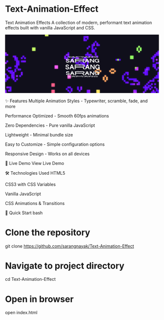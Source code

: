 # Text-Animation-Effect
Text Animation Effects
A collection of modern, performant text animation effects built with vanilla JavaScript and CSS.

![Hero Section Preview](images/preview.png)

✨ Features
Multiple Animation Styles - Typewriter, scramble, fade, and more

Performance Optimized - Smooth 60fps animations

Zero Dependencies - Pure vanilla JavaScript

Lightweight - Minimal bundle size

Easy to Customize - Simple configuration options

Responsive Design - Works on all devices

🎯 Live Demo
View Live Demo

🛠️ Technologies Used
HTML5

CSS3 with CSS Variables

Vanilla JavaScript

CSS Animations & Transitions

🚀 Quick Start
bash
# Clone the repository
git clone https://github.com/sarangnayak/Text-Animation-Effect

# Navigate to project directory
cd Text-Animation-Effect

# Open in browser
open index.html
